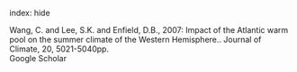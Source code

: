 index: hide

<div class="Citation">

  <div class="Citation-body">
    <div class="Citation-text">Wang, C. and Lee, S.K. and Enfield, D.B., 2007: Impact of the Atlantic warm pool on the summer climate of the Western Hemisphere.. <span class="Article-journal">Journal of Climate, </span><span class="Article-volume">20, </span>5021-5040pp.</div>
    <div class="Citation-links">
      <div class="CitationLink" data-href="https://scholar.google.com/scholar?q=Impact+of+the+Atlantic+warm+pool+on+the+summer+climate+of+the+Western+Hemisphere.">
        <div class="CitationLink-icon CitationLink-Scholar"></div>
        <div class="CitationLink-text">Google Scholar</div>
      </div>
    </div>
  </div>
</div>


<div class="Citation-copy">

</div>